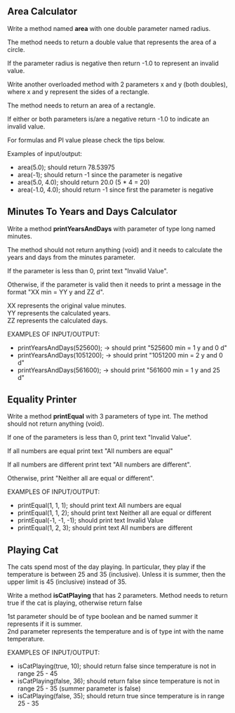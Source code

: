 ## Area Calculator
Write a method named **area** with one double parameter named radius.

The method needs to return a double value that represents the area of a circle.

If the parameter radius is negative then return -1.0 to represent an invalid value.

Write another overloaded method with 2 parameters x and y (both doubles), where x and y represent the sides of a rectangle.

The method needs to return an area of a rectangle.

If either or both parameters is/are a negative return -1.0 to indicate an invalid value.

For formulas and PI value please check the tips below.

Examples of input/output:
- area(5.0); should return 78.53975
- area(-1);  should return -1 since the parameter is negative
- area(5.0, 4.0); should return 20.0 (5 * 4 = 20)
- area(-1.0, 4.0);  should return -1 since first the parameter is negative


## Minutes To Years and Days Calculator
Write a method **printYearsAndDays** with parameter of type long named minutes.

The method should not return anything (void) and it needs to calculate the years and days from the minutes parameter.

If the parameter is less than 0, print text "Invalid Value".

Otherwise, if the parameter is valid then it needs to print a message in the format "XX min = YY y and ZZ d".

XX represents the original value minutes.\
YY represents the calculated years.\
ZZ represents the calculated days.

EXAMPLES OF INPUT/OUTPUT:
- printYearsAndDays(525600);  → should print "525600 min = 1 y and 0 d"
- printYearsAndDays(1051200); → should print "1051200 min = 2 y and 0 d"
- printYearsAndDays(561600);  → should print "561600 min = 1 y and 25 d"


## Equality Printer
Write a method **printEqual** with 3 parameters of type int. The method should not return anything (void).

If one of the parameters is less than 0, print text "Invalid Value".

If all numbers are equal print text "All numbers are equal"

If all numbers are different print text "All numbers are different".

Otherwise, print "Neither all are equal or different".

EXAMPLES OF INPUT/OUTPUT:
- printEqual(1, 1, 1); should print text All numbers are equal
- printEqual(1, 1, 2); should print text Neither all are equal or different
- printEqual(-1, -1, -1); should print text Invalid Value
- printEqual(1, 2, 3); should print text All numbers are different


## Playing Cat
The cats spend most of the day playing. In particular, they play if the temperature is between 25 and 35 (inclusive). Unless it is summer, then the upper limit is 45 (inclusive) instead of 35.

Write a method **isCatPlaying** that has 2 parameters. Method needs to return true if the cat is playing, otherwise return false

1st parameter should be of type boolean and be named summer it represents if it is summer. \
2nd parameter represents the temperature and is of type int with the name temperature.

EXAMPLES OF INPUT/OUTPUT:
- isCatPlaying(true, 10); should return false since temperature is not in range 25 - 45 
- isCatPlaying(false, 36); should return false since temperature is not in range 25 - 35 (summer parameter is false)
- isCatPlaying(false, 35); should return true since temperature is in range 25 - 35 

